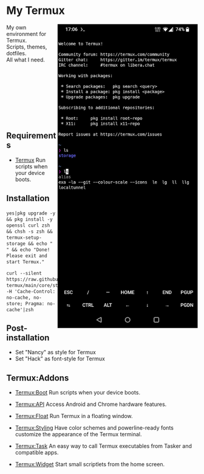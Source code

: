 # My Termux

<img align="right" height="800" src="assets/preview.jpg">

My own environment for Termux.<br>
Scripts, themes, dotfiles.<br>
All what I need.<br>

<br>
<br>
<br>
<br>
<br>
<br>
<br>
<br>

## Requirements

- [Termux](https://f-droid.org/en/packages/com.termux)
  Run scripts when your device boots.

## Installation

```shell
yes|pkg upgrade -y && pkg install -y openssl curl zsh && chsh -s zsh && termux-setup-storage && echo " " && echo "Done! Please exit and start Termux."
```

```
curl --silent https://raw.githubusercontent.com/kud/my-termux/main/core/start.sh -H 'Cache-Control: no-cache, no-store; Pragma: no-cache'|zsh
```

## Post-installation

- Set "Nancy" as style for Termux
- Set "Hack" as font-style for Termux

## Termux:Addons

- [Termux:Boot](https://f-droid.org/en/packages/com.termux.boot)
  Run scripts when your device boots.

- [Termux:API](https://f-droid.org/en/packages/com.termux.api)
  Access Android and Chrome hardware features.

- [Termux:Float](https://f-droid.org/en/packages/com.termux.window)
  Run Termux in a floating window.

- [Termux:Styling](https://f-droid.org/en/packages/com.termux.styling)
  Have color schemes and powerline-ready fonts customize the appearance of the Termux terminal.

- [Termux:Task](https://f-droid.org/en/packages/com.termux.tasker)
  An easy way to call Termux executables from Tasker and compatible apps.

- [Termux:Widget](https://f-droid.org/en/packages/com.termux.widget)
  Start small scriptlets from the home screen.
